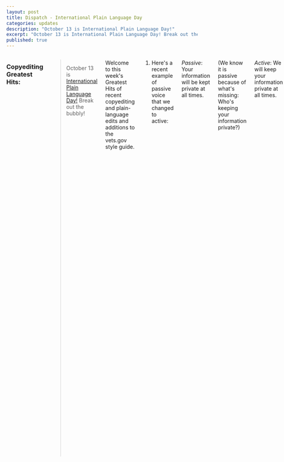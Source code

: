 ```yaml
---
layout: post
title: Dispatch - International Plain Language Day
categories: updates
description: "October 13 is International Plain Language Day!"
excerpt: "October 13 is International Plain Language Day! Break out the bubbly!"
published: true
---
```


<div class="row">
<div class="small-12 medium-9 medium-centered columns" markdown="1">


### Copyediting Greatest Hits:

>October 13 is [International Plain Language Day!](http://www.iplainday.org/) Break out the bubbly!

Welcome to this week's Greatest Hits of recent copyediting and
plain-language edits and additions to the vets.gov style guide.

1) Here's a recent example of passive voice that we changed to active:

*Passive*: Your information will be kept private at all times.

(We know it is passive because of what's missing: Who's keeping your
information private?)

*Active*: We will keep your information private at all times.

2) Danielle tipped us off to a low-literacy guideline for word choice that I'll be adding to the style guide that has to do with the number of syllables in a word. CDC's "Simply Put: A Guide for Creating Easy-to-Understand Materials" says, "Use words with 1-2 two syllables when you can." Danielle and I were thinking that our vets.gov rule would say
something like: "Use 1 and 2 syllable words when you can, 3 if needed, and 4 only when there's no other alternative." It'll be a general guideline. This topic came up because we were using the words "participate" and "participation" in some text. That's too many syllables!

3) Here's an example of a sentence I rewrote to make our tone more conversational:

*Before*: To confirm enrollment hours, you may call 1-866-441-6075.

*After*: Call first to make sure it's open when you want to come in:
1-866-441-6075.

Have a great week, everyone!

---

### Plain Language:

- As health companies, inspired both by the Plain Writing Act and the Affordable Care Act, work to write materials that customers understand, [O'Dwyer's Joel Machak explains](http://www.odwyerpr.com/story/public/7678/2016-10-06/quest-for-health-literacy.html) "plain language" means more than "short sentences."

### Human-Centered Design:

- Tulane University is the 40th facility to create a Design for America studio, and its students will soon begin using human-centered design to create positive change in their communities, [the university reports](http://news.tulane.edu/news/problem-solving-through-design).

### Open Data:

- The CIA uses open data to predict social unrest as part of its "anticipatory intelligence" methods, [reports The Fiscal Times](http://www.thefiscaltimes.com/2016/10/05/How-CIA-Uses-Big-Data-Predict-Social-Unrest).


- And, [Technical.ly reflects on](http://technical.ly/dc/2016/10/07/white-house-open-data-innovation-summit/) the good and bad at the White House Open Data Summit. Curing cancer? Good. Having to consider suing the White House to gain information? Bad.

- The White House also unveiled 29 new tools that were created using federal data, [reports fedscoop](http://fedscoop.com/white-house-unveils-new-digital-tools-using-federal-open-data).

### Open Government:

- [The Sunlight Foundation has two questions](http://sunlightfoundation.com/blog/2016/10/07/the-importance-of-being-transparent-clinton-and-trump-need-to-answer-these-opengov-questions/) for presidential candidates Donald Trump and Hillary Clinton: Will they be transparent? And are they committed to more open-data processes within the government?

- [U.S. Chief Data Scientist DJ Patil tells Nextgov](http://www.nextgov.com/cio-briefing/2016/10/how-publicly-posting-data-can-cut-through-red-tape/132168/)
the federal government is at the early stages of open data, but that posting data sets will help people cut through red tape.

- California just built the first state data portal built on open source, [reports
statescoop](http://statescoop.com/california-becomes-first-state-to-launch-open-source-open-data-portal).


### Vet Love:

- Veterans continue to beg the government for help diagnosing and treating illnesses the Vets believe should be service-connected to open burn pits in Iraq and Afghanistan that consumed as much as 240 tons of trash a day, [reports Military Times](http://www.militarytimes.com/articles/burn-pits-obama-letter?utm_source=3DSailthru&utm_medium=3Demail&utm_campaign=3DMil%20EBB%2010.7.16&utm_term=3DEditorial%20-%20Military%20-%20Early%20Bird%20Brief).

- A Marine Corps Veteran who lost four limbs when a bomb exploded in Afghanistan received a double arm transplant, [reports the San Diego Union-Tribune](http://www.sandiegouniontribune.com/news/whats-now/sd-me-marine-arm-transplant-20161006-story.html?utm_source=3DSailthru&utm_medium=3Demail&utm_campaign=3DMil%20EBB%2010.7.16&utm_term=3DEditorial%20-%20Military%20-%20Early%20Bird%20Brief).

- The post-9/11 Veteran-unemployment rate has dropped again to near-record lows, [reports Military Times](http://www.militarytimes.com/articles/post-9-11-veteran-unemployment-down-again-in-september?utm_source=3DSailthru&utm_medium=3Demail&utm_campaign=3DEarly%20Bird%20Brief%2010.10.2016&utm_term=3DEditorial%20-%20Military%20-%20Early%20Bird%20Brief).

### Vet Politics:

- Sen. John McCain, R-Arizona, has agreed to drop a provision in the National Defense Authorization Act that would have limited Veterans preference to a one-time use, [reports Military Times](http://www.militarytimes.com/articles/mccain-veterans-hiring-preference-ndaa?utm_source=3DSailthru&utm_medium=3Demail&utm_campaign=3DMil%20EBB%2010.7.16&utm_term=3DEditorial%20-%20Military%20-%20Early%20Bird%20Brief).

- After Veterans who made calls to Veterans Affairs' suicide hotline were sent to voicemail, lawmakers are demanding proof that steps have been taken to fix the problem, [reports The Hill](http://thehill.com/policy/defense/299410-lawmakers-push-va-on-fixes-to-veterans-suicide-hotline?utm_source=3DSailthru&utm_medium=3Demail&utm_campaign=3DEBB%2010.6.16&utm_term=3DEditorial%20-%20Military%20-%20Early%20Bird%20Brief).

### What we're reading:

- Women are more than twice as likely to quit the tech industry as men, and [Rachel Thomas writes at Medium](https://medium.com/tech-diversity-files/the-real-reason-women-quit-tech-and-how-to-address-it-6dfb606929fd#.5pv2ps300) that it's because even companies that pride themselves on diversity may not provide women with the same opportunities.

- Some habits help you build time for yourself or can lead you to be more successful; others just keep you from being ridiculously annoying. [Travis Bradberry, coauthor of Emotional Intelligence: 2.0, recommends](https://www.linkedin.com/pulse/bad-habits-you-must-eliminate-from-your-daily-routine-bradberry) not keeping the phone in the bedroom, but also putting the phone away while you're talking to other people. Beyond being rude, it pulls your focus away from the conversation. Also, don't think about toxic people.
